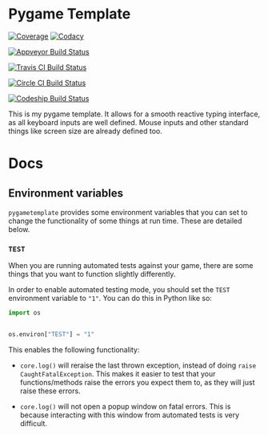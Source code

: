 # Pygame Template

[![Coverage][coverage-image]][coverage-url]
[![Codacy][codacy-image]][codacy-url]

[![Appveyor Build Status][appveyor-image]][appveyor-url]

[![Travis CI Build Status][travis-ci-image]][travis-ci-url]

[![Circle CI Build Status][circle-ci-image]][circle-ci-url]

[![Codeship Build Status][codeship-image]][codeship-url]

This is my pygame template. It allows for a smooth reactive typing interface,
as all keyboard inputs are well defined.
Mouse inputs and other standard things like screen size are already defined too.


[appveyor-image]: https://ci.appveyor.com/api/projects/status/ex4iedu3u9hdae2w/branch/master?svg=true
[appveyor-url]: https://ci.appveyor.com/project/AndyDeany/pygame-template
[travis-ci-image]: https://travis-ci.org/AndyDeany/pygame-template.svg?branch=v0.5.0
[travis-ci-url]: https://travis-ci.org/AndyDeany/pygame-template
[circle-ci-image]: https://circleci.com/gh/AndyDeany/pygame-template.svg?style=shield&circle-token=:circle-token
[circle-ci-url]: https://circleci.com/gh/AndyDeany/pygame-template
[codeship-image]: https://app.codeship.com/projects/486535b0-a44a-0134-b91e-463a26eaa663/status?branch=master
[codeship-url]: https://app.codeship.com/projects/190482
[coverage-image]: https://api.codacy.com/project/badge/Coverage/8767091123c14b6a90ec5902069b4c9e
[coverage-url]: https://www.codacy.com/app/AndyDeany/pygame-template?utm_source=github.com&utm_medium=referral&utm_content=AndyDeany/pygame-template&utm_campaign=Badge_Coverage
[codacy-image]: https://api.codacy.com/project/badge/Grade/8767091123c14b6a90ec5902069b4c9e
[codacy-url]: https://www.codacy.com/app/AndyDeany/pygame-template?utm_source=github.com&amp;utm_medium=referral&amp;utm_content=AndyDeany/pygame-template&amp;utm_campaign=Badge_Grade

# Docs

## Environment variables

`pygametemplate` provides some environment variables that you can set to
change the functionality of some things at run time.
These are detailed below.

### `TEST`

When you are running automated tests against your game,
there are some things that you want to function slightly differently.

In order to enable automated testing mode,
you should set the `TEST` environment variable to `"1"`.
You can do this in Python like so:

```Python
import os


os.environ["TEST"] = "1"
```

This enables the following functionality:

* `core.log()` will reraise the last thrown exception,
instead of doing `raise CaughtFatalException`.
This makes it easier to test that your functions/methods raise
the errors you expect them to, as they will just raise these errors.

* `core.log()` will not open a popup window on fatal errors.
This is because interacting with this window from automated tests is very difficult.
